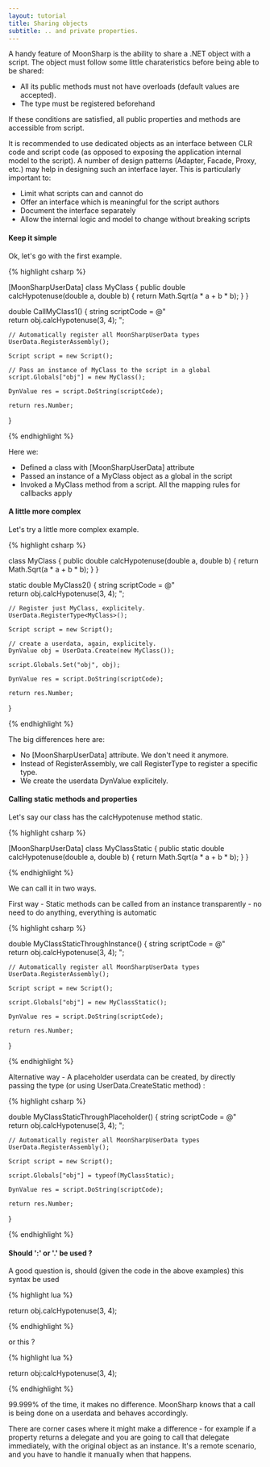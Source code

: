 ```yaml
---
layout: tutorial
title: Sharing objects
subtitle: .. and private properties.
---
```


A handy feature of MoonSharp is the ability to share a .NET object with a script.
The object must follow some little charateristics before being able to be shared:
	
* All its public methods must not have overloads (default values are accepted). 
* The type must be registered beforehand

If these conditions are satisfied, all public properties and methods are accessible from script.

It is recommended to use dedicated objects as an interface between CLR code and script code (as opposed to exposing the application internal model
to the script). A number of design patterns (Adapter, Facade, Proxy, etc.) may help in designing such an interface layer. This is particularly important to:

* Limit what scripts can and cannot do
* Offer an interface which is meaningful for the script authors
* Document the interface separately
* Allow the internal logic and model to change without breaking scripts


#### Keep it simple

Ok, let's go with the first example.

 
{% highlight csharp %} 

[MoonSharpUserData]
class MyClass
{
	public double calcHypotenuse(double a, double b)
	{
		return Math.Sqrt(a * a + b * b);
	}
}

double CallMyClass1()
{
	string scriptCode = @"    
		return obj.calcHypotenuse(3, 4);
	";

	// Automatically register all MoonSharpUserData types
	UserData.RegisterAssembly();

	Script script = new Script();

	// Pass an instance of MyClass to the script in a global
	script.Globals["obj"] = new MyClass();

	DynValue res = script.DoString(scriptCode);

	return res.Number;
}

{% endhighlight %}

Here we:

* Defined a class with [MoonSharpUserData] attribute
* Passed an instance of a MyClass object as a global in the script
* Invoked a MyClass method from a script. All the mapping rules for callbacks apply

#### A little more complex

Let's try a little more complex example.

{% highlight csharp %}

class MyClass
{
	public double calcHypotenuse(double a, double b)
	{
		return Math.Sqrt(a * a + b * b);
	}
}

static double MyClass2()
{
	string scriptCode = @"    
		return obj.calcHypotenuse(3, 4);
	";

	// Register just MyClass, explicitely.
	UserData.RegisterType<MyClass>();

	Script script = new Script();

	// create a userdata, again, explicitely.
	DynValue obj = UserData.Create(new MyClass());
	
	script.Globals.Set("obj", obj);

	DynValue res = script.DoString(scriptCode);

	return res.Number;
}

{% endhighlight %}

The big differences here are:

* No [MoonSharpUserData] attribute. We don't need it anymore.
* Instead of RegisterAssembly, we call RegisterType to register a specific type.
* We create the userdata DynValue explicitely.

#### Calling static methods and properties

Let's say our class has the calcHypotenuse method static.

{% highlight csharp %}

[MoonSharpUserData]
class MyClassStatic
{
	public static double calcHypotenuse(double a, double b)
	{
		return Math.Sqrt(a * a + b * b);
	}
}

{% endhighlight %}

We can call it in two ways.

First way - Static methods can be called from an instance transparently - no need to do anything, everything is automatic


{% highlight csharp %}

double MyClassStaticThroughInstance()
{
	string scriptCode = @"    
		return obj.calcHypotenuse(3, 4);
	";

	// Automatically register all MoonSharpUserData types
	UserData.RegisterAssembly();

	Script script = new Script();

	script.Globals["obj"] = new MyClassStatic();

	DynValue res = script.DoString(scriptCode);

	return res.Number;
}

{% endhighlight %}


Alternative way - A placeholder userdata can be created, by directly passing the type (or using UserData.CreateStatic method) :


{% highlight csharp %}

double MyClassStaticThroughPlaceholder()
{
	string scriptCode = @"    
		return obj.calcHypotenuse(3, 4);
	";

	// Automatically register all MoonSharpUserData types
	UserData.RegisterAssembly();

	Script script = new Script();

	script.Globals["obj"] = typeof(MyClassStatic);

	DynValue res = script.DoString(scriptCode);

	return res.Number;
}

{% endhighlight %}


#### Should ':' or '.' be used ?

A good question is, should (given the code in the above examples) this syntax be used 

{% highlight lua %}

return obj.calcHypotenuse(3, 4);

{% endhighlight %}

or this ?

{% highlight lua %}

return obj:calcHypotenuse(3, 4);

{% endhighlight %}

99.999% of the time, it makes no difference. MoonSharp knows that a call is being done on a userdata and behaves accordingly.

There are corner cases where it might make a difference - for example if a property returns a delegate and you are going to call that delegate immediately,
with the original object as an instance. It's a remote scenario, and you have to handle it manually when that happens.


